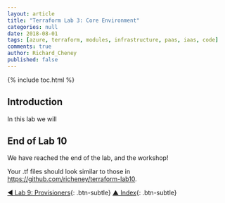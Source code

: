 ```yaml
---
layout: article
title: "Terraform Lab 3: Core Environment"
categories: null
date: 2018-08-01
tags: [azure, terraform, modules, infrastructure, paas, iaas, code]
comments: true
author: Richard_Cheney
published: false
---
```


{% include toc.html %}

## Introduction

In this lab we will

## End of Lab 10

We have reached the end of the lab, and the workshop!

Your .tf files should look similar to those in <https://github.com/richeney/terraform-lab10>.

[◄ Lab 9: Provisioners](../lab9){: .btn-subtle} [▲ Index](../#lab-contents){: .btn-subtle}